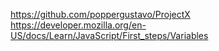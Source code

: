 https://github.com/poppergustavo/ProjectX
https://developer.mozilla.org/en-US/docs/Learn/JavaScript/First_steps/Variables
